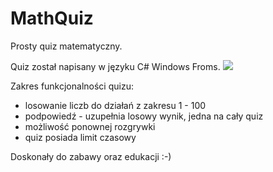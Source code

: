 # MathQuiz
Prosty quiz matematyczny.

Quiz został napisany w języku C# Windows Froms.
![](capture_20190422100836)

Zakres funkcjonalności quizu:
- losowanie liczb do działań z zakresu 1 - 100
- podpowiedź - uzupełnia losowy wynik, jedna na cały quiz
- możliwość ponownej rozgrywki
- quiz posiada limit czasowy

Doskonały do zabawy oraz edukacji :-)
